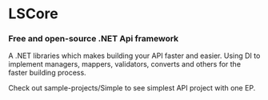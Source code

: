 # LSCore
### Free and open-source .NET Api framework

A .NET libraries which makes building your API faster and easier.
Using DI to implement managers, mappers, validators, converts and others for the faster building process.

Check out sample-projects/Simple to see simplest API project with one EP.